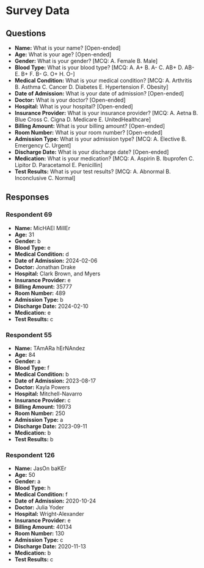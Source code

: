 # Survey Data

## Questions

- **Name:** What is your name? [Open-ended]
- **Age:** What is your age? [Open-ended]
- **Gender:** What is your gender? [MCQ: A. Female B. Male]
- **Blood Type:** What is your blood type? [MCQ: A. A+ B. A- C. AB+ D. AB- E. B+ F. B- G. O+ H. O-]
- **Medical Condition:** What is your medical condition? [MCQ: A. Arthritis B. Asthma C. Cancer D. Diabetes E. Hypertension F. Obesity]
- **Date of Admission:** What is your date of admission? [Open-ended]
- **Doctor:** What is your doctor? [Open-ended]
- **Hospital:** What is your hospital? [Open-ended]
- **Insurance Provider:** What is your insurance provider? [MCQ: A. Aetna B. Blue Cross C. Cigna D. Medicare E. UnitedHealthcare]
- **Billing Amount:** What is your billing amount? [Open-ended]
- **Room Number:** What is your room number? [Open-ended]
- **Admission Type:** What is your admission type? [MCQ: A. Elective B. Emergency C. Urgent]
- **Discharge Date:** What is your discharge date? [Open-ended]
- **Medication:** What is your medication? [MCQ: A. Aspirin B. Ibuprofen C. Lipitor D. Paracetamol E. Penicillin]
- **Test Results:** What is your test results? [MCQ: A. Abnormal B. Inconclusive C. Normal]

## Responses

### Respondent 69

- **Name:** MicHAEl MillEr
- **Age:** 31
- **Gender:** b
- **Blood Type:** e
- **Medical Condition:** d
- **Date of Admission:** 2024-02-06
- **Doctor:** Jonathan Drake
- **Hospital:** Clark Brown, and Myers
- **Insurance Provider:** e
- **Billing Amount:** 35777
- **Room Number:** 489
- **Admission Type:** b
- **Discharge Date:** 2024-02-10
- **Medication:** e
- **Test Results:** c

### Respondent 55

- **Name:** TAmARa hErNAndez
- **Age:** 84
- **Gender:** a
- **Blood Type:** f
- **Medical Condition:** b
- **Date of Admission:** 2023-08-17
- **Doctor:** Kayla Powers
- **Hospital:** Mitchell-Navarro
- **Insurance Provider:** c
- **Billing Amount:** 19973
- **Room Number:** 250
- **Admission Type:** a
- **Discharge Date:** 2023-09-11
- **Medication:** b
- **Test Results:** b

### Respondent 126

- **Name:** JasOn baKEr
- **Age:** 50
- **Gender:** a
- **Blood Type:** h
- **Medical Condition:** f
- **Date of Admission:** 2020-10-24
- **Doctor:** Julia Yoder
- **Hospital:** Wright-Alexander
- **Insurance Provider:** e
- **Billing Amount:** 40134
- **Room Number:** 130
- **Admission Type:** c
- **Discharge Date:** 2020-11-13
- **Medication:** b
- **Test Results:** c
